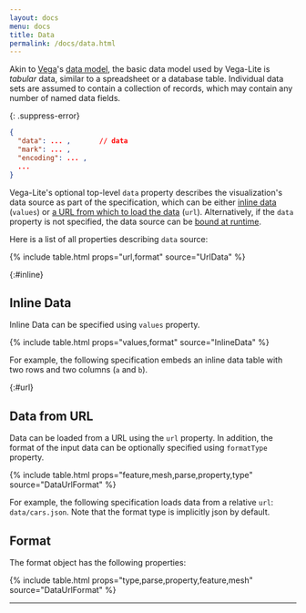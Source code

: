 ```yaml
---
layout: docs
menu: docs
title: Data
permalink: /docs/data.html
---
```


Akin to [Vega](https://www.github.com/vega/vega)'s [data model](https://www.github.com/vega/vega/wiki/Data), the basic data model used by Vega-Lite is *tabular* data, similar to a spreadsheet or a database table. Individual data sets are assumed to contain a collection of records, which may contain any number of named data fields.

{: .suppress-error}
```json
{
  "data": ... ,       // data
  "mark": ... ,
  "encoding": ... ,
  ...
}
```

Vega-Lite's optional top-level `data` property describes the visualization's data source as part of the specification, which can be either [inline data](#inline) (`values`) or [a URL from which to load the data](#url) (`url`).  Alternatively, if the `data` property is not specified, the data source can be [bound at runtime](https://github.com/vega/vega/wiki/Runtime).

Here is a list of all properties describing `data` source:

{% include table.html props="url,format" source="UrlData" %}

{:#inline}
## Inline Data

Inline Data can be specified using `values` property.

{% include table.html props="values,format" source="InlineData" %}

For example, the following specification embeds an inline data table with two rows and two columns (`a` and `b`).

<span class="vl-example" data-name="bar"></span>

{:#url}
## Data from URL

Data can be loaded from a URL using the `url` property. In addition, the format of the input data can be optionally specified using `formatType` property.

{% include table.html props="feature,mesh,parse,property,type" source="DataUrlFormat" %}

For example, the following specification loads data from a relative `url`: `data/cars.json`. Note that the format type is implicitly json by default.

<span class="vl-example" data-name="scatter"></span>

## Format

The format object has the following properties:

{% include table.html props="type,parse,property,feature,mesh" source="DataUrlFormat" %}

-----

